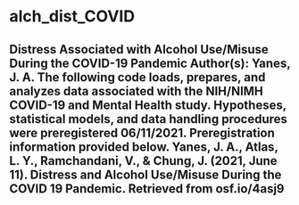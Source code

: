 # alch_dist_COVID
## Distress Associated with Alcohol Use/Misuse During the COVID-19 Pandemic  Author(s): Yanes, J. A.  The following code loads, prepares, and analyzes data associated with the NIH/NIMH COVID-19 and Mental Health study.  Hypotheses, statistical models, and data handling procedures were preregistered 06/11/2021. Preregistration information provided below.  Yanes, J. A., Atlas, L. Y., Ramchandani, V., &amp; Chung, J. (2021, June 11). Distress and Alcohol Use/Misuse During the COVID 19 Pandemic. Retrieved from osf.io/4asj9
